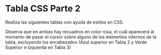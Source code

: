 # Tabla CSS Parte 2

Realiza las siguientes tablas con ayuda de estilos en CSS.

Observa que en ambas hay recuadros en color rosa, el cuál aparecerá al momento de pasar el cursor sobre alguno de los elementos internos de la tabla, excluyendo los encabezados (Azul superior en Tabla 2 y Verde Superior e Izquierda en Tabla 3)
